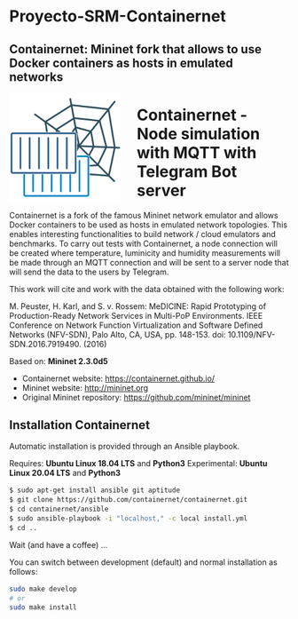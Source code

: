 # Proyecto-SRM-Containernet


## Containernet: Mininet fork that allows to use Docker containers as hosts in emulated networks

<img align="left" width="200" height="200" style="margin-right: 30px" src="https://raw.githubusercontent.com/containernet/logo/master/containernet_logo_v1.png">


# Containernet - Node simulation with MQTT with Telegram Bot server

Containernet is a fork of the famous Mininet network emulator and allows Docker containers to be used as hosts in emulated network topologies. This enables interesting functionalities to build network / cloud emulators and benchmarks. To carry out tests with Containernet, a node connection will be created where temperature, luminicity and humidity measurements will be made through an MQTT connection and will be sent to a server node that will send the data to the users by Telegram.

This work will cite and work with the data obtained with the following work:

M. Peuster, H. Karl, and S. v. Rossem: MeDICINE: Rapid Prototyping of Production-Ready Network Services in Multi-PoP Environments. IEEE Conference on Network Function Virtualization and Software Defined Networks (NFV-SDN), Palo Alto, CA, USA, pp. 148-153. doi: 10.1109/NFV-SDN.2016.7919490. (2016)

Based on: **Mininet 2.3.0d5**

* Containernet website: https://containernet.github.io/
* Mininet website:  http://mininet.org
* Original Mininet repository: https://github.com/mininet/mininet


## Installation Containernet

Automatic installation is provided through an Ansible playbook.

Requires: **Ubuntu Linux 18.04 LTS** and **Python3**
Experimental: **Ubuntu Linux 20.04 LTS** and **Python3**

```bash
$ sudo apt-get install ansible git aptitude
$ git clone https://github.com/containernet/containernet.git
$ cd containernet/ansible
$ sudo ansible-playbook -i "localhost," -c local install.yml
$ cd ..
```
    
Wait (and have a coffee) ...

You can switch between development (default) and normal installation as follows:

```sh
sudo make develop
# or 
sudo make install
```




